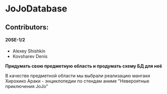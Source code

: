 # JoJoDatabase
## Contributors:
#### 20SE-1/2
* Alexey Shishkin
* Kovsharev Denis

__Придумать свою предметную область и продумать схему БД для неё__

В качестве предметной области мы выбрали реализацию  мангаки Хирохико Араки - энциклопедии по стендам аниме "Невероятные приключения JoJo"
